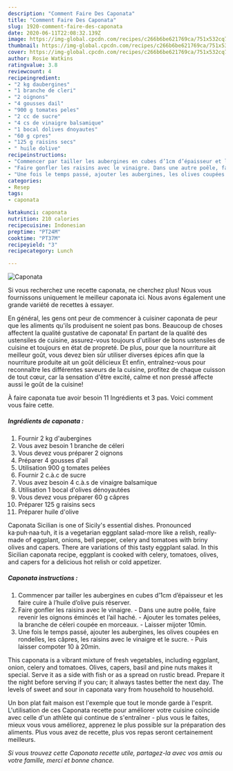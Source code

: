 ```yaml
---
description: "Comment Faire Des Caponata"
title: "Comment Faire Des Caponata"
slug: 1920-comment-faire-des-caponata
date: 2020-06-11T22:08:32.139Z
image: https://img-global.cpcdn.com/recipes/c266b6be621769ca/751x532cq70/caponata-photo-principale-de-la-recette.jpg
thumbnail: https://img-global.cpcdn.com/recipes/c266b6be621769ca/751x532cq70/caponata-photo-principale-de-la-recette.jpg
cover: https://img-global.cpcdn.com/recipes/c266b6be621769ca/751x532cq70/caponata-photo-principale-de-la-recette.jpg
author: Rosie Watkins
ratingvalue: 3.8
reviewcount: 4
recipeingredient:
- "2 kg daubergines"
- "1 branche de cleri"
- "2 oignons"
- "4 gousses dail"
- "900 g tomates peles"
- "2 cc de sucre"
- "4 cs de vinaigre balsamique"
- "1 bocal dolives dnoyautes"
- "60 g cpres"
- "125 g raisins secs"
- " huile dolive"
recipeinstructions:
- "Commencer par tailler les aubergines en cubes d’1cm d’épaisseur et les faire cuire à l’huile d’olive puis réserver."
- "Faire gonfler les raisins avec le vinaigre. Dans une autre poêle, faire revenir les oignons émincés et l’ail haché. Ajouter les tomates pelées, la branche de céleri coupée en morceaux. Laisser mijoter 10min."
- "Une fois le temps passé, ajouter les aubergines, les olives coupées en rondelles, les câpres, les raisins avec le vinaigre et le sucre. Puis laisser compoter 10 à 20min."
categories:
- Resep
tags:
- caponata

katakunci: caponata 
nutrition: 210 calories
recipecuisine: Indonesian
preptime: "PT24M"
cooktime: "PT37M"
recipeyield: "3"
recipecategory: Lunch

---
```



![Caponata](https://img-global.cpcdn.com/recipes/c266b6be621769ca/751x532cq70/caponata-photo-principale-de-la-recette.jpg)

Si vous recherchez une recette caponata, ne cherchez plus! Nous vous fournissons uniquement le meilleur caponata ici. Nous avons également une grande variété de recettes à essayer.

En général, les gens ont peur de commencer à cuisiner caponata de peur que les aliments qu'ils produisent ne soient pas bons. Beaucoup de choses affectent la qualité gustative de caponata! En partant de la qualité des ustensiles de cuisine, assurez-vous toujours d'utiliser de bons ustensiles de cuisine et toujours en état de propreté. De plus, pour que la nourriture ait meilleur goût, vous devez bien sûr utiliser diverses épices afin que la nourriture produite ait un goût délicieux Et enfin, entraînez-vous pour reconnaître les différentes saveurs de la cuisine, profitez de chaque cuisson de tout cœur, car la sensation d'être excité, calme et non pressé affecte aussi le goût de la cuisine!

<!--inarticleads1-->

À faire caponata tue avoir besoin 11 Ingrédients et 3 pas. Voici comment vous faire cette.

##### Ingrédients de caponata :

1. Fournir 2 kg d&#39;aubergines
1. Vous avez besoin 1 branche de céleri
1. Vous devez vous préparer 2 oignons
1. Préparer 4 gousses d&#39;ail
1. Utilisation 900 g tomates pelées
1. Fournir 2 c.à.c de sucre
1. Vous avez besoin 4 c.à.s de vinaigre balsamique
1. Utilisation 1 bocal d&#39;olives dénoyautées
1. Vous devez vous préparer 60 g câpres
1. Préparer 125 g raisins secs
1. Préparer  huile d&#39;olive


Caponata Sicilian is one of Sicily&#39;s essential dishes. Pronounced ka·puh·naa·tuh, it is a vegetarian eggplant salad-more like a relish, really-made of eggplant, onions, bell pepper, celery and tomatoes with briny olives and capers. There are variations of this tasty eggplant salad. In this Sicilian caponata recipe, eggplant is cooked with celery, tomatoes, olives, and capers for a delicious hot relish or cold appetizer. 

<!--inarticleads2-->

##### Caponata instructions :

1. Commencer par tailler les aubergines en cubes d’1cm d’épaisseur et les faire cuire à l’huile d’olive puis réserver.
1. Faire gonfler les raisins avec le vinaigre. - Dans une autre poêle, faire revenir les oignons émincés et l’ail haché. - Ajouter les tomates pelées, la branche de céleri coupée en morceaux. - Laisser mijoter 10min.
1. Une fois le temps passé, ajouter les aubergines, les olives coupées en rondelles, les câpres, les raisins avec le vinaigre et le sucre. - Puis laisser compoter 10 à 20min.


This caponata is a vibrant mixture of fresh vegetables, including eggplant, onion, celery and tomatoes. Olives, capers, basil and pine nuts makes it special. Serve it as a side with fish or as a spread on rustic bread. Prepare it the night before serving if you can; it always tastes better the next day. The levels of sweet and sour in caponata vary from household to household. 

<!--inarticleads1-->

<p>
Un bon plat fait maison est l'exemple que tout le monde garde à l'esprit. L'utilisation de ces Caponata recette pour améliorer votre cuisine coïncide avec celle d'un athlète qui continue de s'entraîner - plus vous le faites, mieux vous vous améliorez, apprenez le plus possible sur la préparation des aliments. Plus vous avez de recette, plus vos repas seront certainement meilleurs.
</p>

<p>
<i>Si vous trouvez cette Caponata recette utile, partagez-la avec vos amis ou votre famille, merci et bonne chance.</i>
</p>
